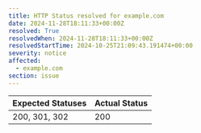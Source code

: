 ```yaml
---
title: HTTP Status resolved for example.com
date: 2024-11-28T18:11:33+00:00Z
resolved: True
resolvedWhen: 2024-11-28T18:11:33+00:00Z
resolvedStartTime: 2024-10-25T21:09:43.191474+00:00
severity: notice
affected:
  - example.com
section: issue
---
```


| Expected Statuses | Actual Status  |
|-------------------|----------------|
| 200, 301, 302 | 200 |
